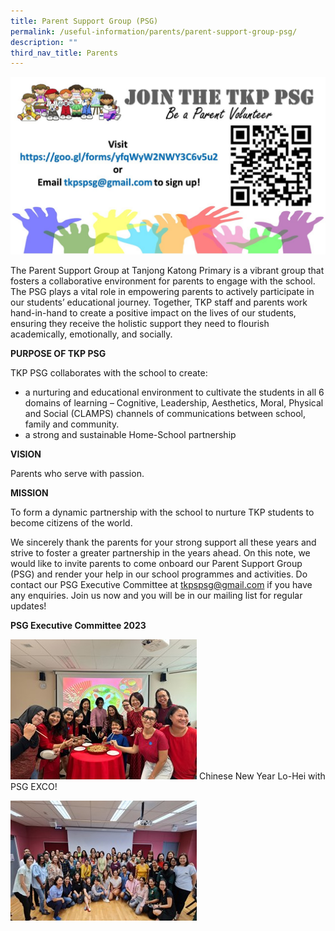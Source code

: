 ```yaml
---
title: Parent Support Group (PSG)
permalink: /useful-information/parents/parent-support-group-psg/
description: ""
third_nav_title: Parents
---
```


![Join The TKP PSG](/images/tkp%20psg%20connect_banner.jpeg)

The Parent Support Group at Tanjong Katong Primary is a vibrant group that fosters a collaborative environment for parents to engage with the school. The PSG plays a vital role in empowering parents to actively participate in our students’ educational journey. Together, TKP staff and parents work hand-in-hand to create a positive impact on the lives of our students, ensuring they receive the holistic support they need to flourish academically, emotionally, and socially.

**PURPOSE OF TKP PSG**

TKP PSG collaborates with the school to create:

* a nurturing and educational environment to cultivate the students in all 6 domains of learning – Cognitive, Leadership, Aesthetics, Moral, Physical and Social (CLAMPS) channels of communications between school, family and community.
* a strong and sustainable Home-School partnership

**VISION**

Parents who serve with passion.

**MISSION**

To form a dynamic partnership with the school to nurture TKP students to become citizens of the world.

We sincerely thank the parents for your strong support all these years and strive to foster a greater partnership in the years ahead. On this note, we would like to invite parents to come onboard our Parent Support Group (PSG) and render your help in our school programmes and activities. Do contact our PSG Executive Committee at tkpspsg@gmail.com if you have any enquiries. Join us now and you will be in our mailing list for regular updates!



**PSG Executive Committee 2023**

![CNY 2023](/images/psg_pic2.jpg)
Chinese New Year Lo-Hei with PSG EXCO! 

![PSG Welcome Tea 2023](/images/psg_pic3.jpg)



